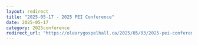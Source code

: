 ```yaml
---
layout: redirect
title: "2025-05-17 - 2025 PEI Conference"
date: 2025-05-17
category: 2025conference
redirect_url: "https://olearygospelhall.ca/2025/05/03/2025-pei-conference/"
---
```


